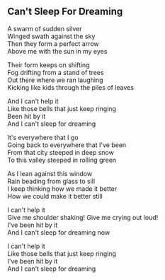## Can't Sleep For Dreaming  

A swarm of sudden silver  
Winged swath against the sky  
Then they form a perfect arrow  
Above me with the sun in my eyes  

Their form keeps on shifting  
Fog drifting from a stand of trees  
Out there where we ran laughing  
Kicking like kids through the piles of leaves  

And I can't help it  
Like those bells that just keep ringing  
Been hit by it  
And I can't sleep for dreaming  

It's everywhere that I go  
Going back to everywhere that I've been  
From that city steeped in deep snow  
To this valley steeped in rolling green  

As I lean against this window  
Rain beading from glass to sill  
I keep thinking how we made it better  
How we could make it better still  

I can't help it  
Give me shoulder shaking! Give me crying out loud!  
I've been hit by it  
And I can't sleep for dreaming now  

I can't help it  
Like those bells that just keep ringing  
I've been hit by it  
And I can't sleep for dreaming  

